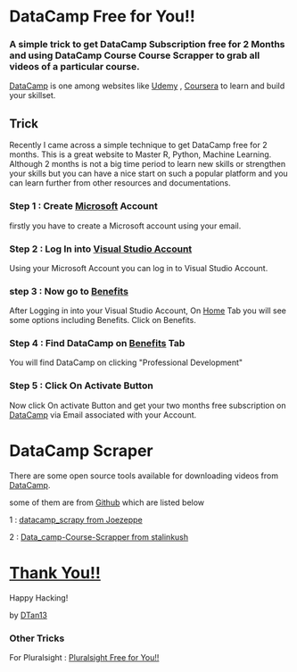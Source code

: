 # DataCamp Free for You!!
### A simple trick to get DataCamp Subscription free for 2 Months and using DataCamp Course Course Scrapper to grab all videos of a particular course.

[DataCamp](https://www.datacamp.com) is one among websites like [Udemy](https://www.udemy.com/) , [Coursera](https://www.coursera.org) to learn and build your skillset. 

## Trick
Recently I came across a simple technique to get DataCamp free for 2 months. This is a great website to Master R, Python, Machine Learning. Although 2 months is not a big time period to learn new skills or strengthen your skills but you can have a nice start on such a popular platform and you can learn further from other resources and documentations.

### Step 1 : Create [Microsoft](https://www.microsoft.com) Account 

firstly you have to create a Microsoft account using your email.

### Step 2 : Log In into [Visual Studio Account](https://my.visualstudio.com/)

Using your Microsoft Account you can log in to Visual Studio Account.

### step 3 : Now go to [Benefits](https://my.visualstudio.com/Benefits)

After Logging in into your Visual Studio Account, On [Home](https://my.visualstudio.com/) Tab you will see some options including Benefits. Click on Benefits.

### Step 4 : Find DataCamp on [Benefits](https://my.visualstudio.com/Benefits) Tab

You will find DataCamp on clicking "Professional Development"

### Step 5 : Click On Activate Button 

Now click On activate Button and get your two months free subscription on [DataCamp](https://www.datacamp.com) via Email associated with your Account.


# DataCamp Scraper

There are some open source tools available for downloading videos from [DataCamp](https://www.datacamp.com).

some of them are from [Github](https://github.com/) which are listed below

1 : [datacamp_scrapy from Joezeppe](https://github.com/Joezeppe/datacamp_scrapy)

2 : [Data_camp-Course-Scrapper from stalinkush](https://github.com/stalinkush/Data_camp-Course-Scrapper-)


# [Thank You!!](https://github.com/DTan13)

Happy Hacking!

by [DTan13](https://github.com/DTan13)

### Other Tricks

For Pluralsight : [Pluralsight Free for You!!](https://dtan13.github.io/Pluralsight/)
